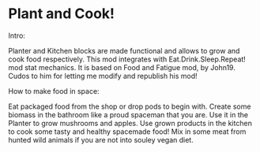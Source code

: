 # Plant and Cook!

Intro:

Planter and Kitchen blocks are made functional and allows to grow and cook food respectively. 
This mod integrates with Eat.Drink.Sleep.Repeat! mod stat mechanics.
It is based on Food and Fatigue mod, by John19. Cudos to him for letting me modify and republish his mod!

How to make food in space:

Eat packaged food from the shop or drop pods to begin with.
Create some biomass in the bathroom like a proud spaceman that you are.
Use it in the Planter to grow mushrooms and apples.
Use grown products in the kitchen to cook some tasty and healthy spacemade food!
Mix in some meat from hunted wild animals if you are not into souley vegan diet.
